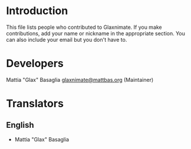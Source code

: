 Introduction
============

This file lists people who contributed to Glaxnimate.
If you make contributions, add your name or nickname in the appropriate section.
You can also include your email but you don't have to.


Developers
==========

Mattia "Glax" Basaglia <glaxnimate@mattbas.org> (Maintainer)


Translators
===========


English
-------

* Mattia "Glax" Basaglia
